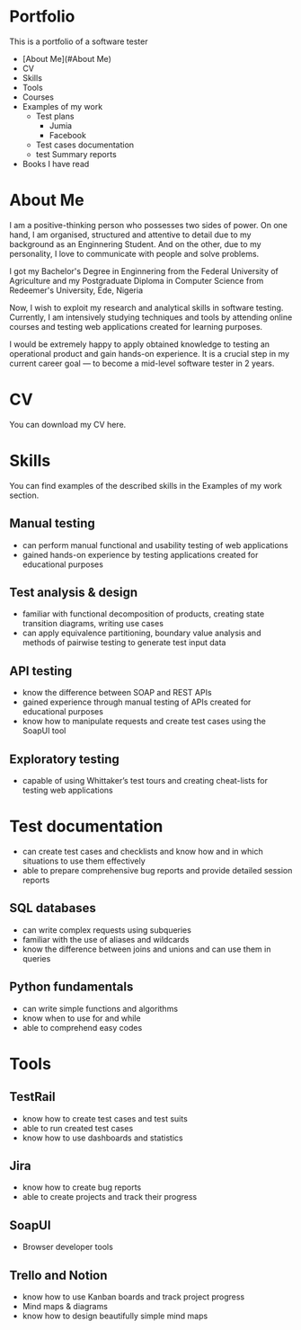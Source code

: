 # Portfolio
This is a portfolio of a software tester

- [About Me](#About Me) 
- CV
- Skills
- Tools
- Courses
- Examples of my work
  - Test plans
    - Jumia
    - Facebook
  - Test cases documentation
  - test Summary reports
- Books I have read


# About Me
I am a positive-thinking person who possesses two sides of power. On one hand, I am organised, structured and attentive to detail due to my background as an Enginnering Student. And on the other, due to my personality, I love to communicate with people and solve problems.

I got my Bachelor's Degree in Enginnering from the Federal University of Agriculture and my Postgraduate Diploma in Computer Science from Redeemer's University, Ede, Nigeria

Now, I wish to exploit my research and analytical skills in software testing. Currently, I am intensively studying techniques and tools by attending online courses and testing web applications created for learning purposes.

I would be extremely happy to apply obtained knowledge to testing an operational product and gain hands-on experience. It is a crucial step in my current career goal — to become a mid-level software tester in 2 years.

# CV
You can download my CV here.

# Skills
You can find examples of the described skills in the Examples of my work section.

## Manual testing
- can perform manual functional and usability testing of web applications
- gained hands-on experience by testing applications created for educational purposes

## Test analysis & design
- familiar with functional decomposition of products, creating state transition diagrams, writing use cases
- can apply equivalence partitioning, boundary value analysis and methods of pairwise testing to generate test input data

## API testing
- know the difference between SOAP and REST APIs
- gained experience through manual testing of APIs created for educational purposes
- know how to manipulate requests and create test cases using the SoapUI tool

## Exploratory testing
- capable of using Whittaker’s test tours and creating cheat-lists for testing web applications

# Test documentation
- can create test cases and checklists and know how and in which situations to use them effectively
- able to prepare comprehensive bug reports and provide detailed session reports

## SQL databases
- can write complex requests using subqueries
- familiar with the use of aliases and wildcards
- know the difference between joins and unions and can use them in queries

## Python fundamentals
- can write simple functions and algorithms
- know when to use for and while
- able to comprehend easy codes

# Tools

## TestRail
- know how to create test cases and test suits
- able to run created test cases
- know how to use dashboards and statistics

## Jira
- know how to create bug reports
- able to create projects and track their progress

## SoapUI
- Browser developer tools

## Trello and Notion
- know how to use Kanban boards and track project progress
- Mind maps & diagrams
- know how to design beautifully simple mind maps
